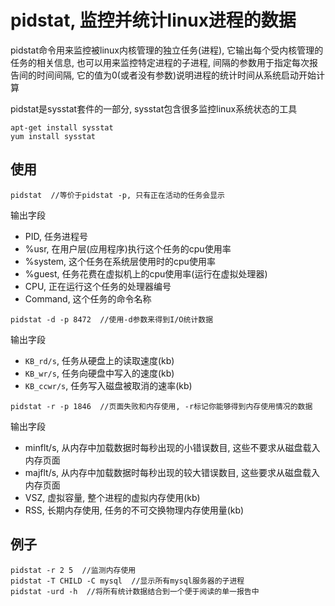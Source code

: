 # pidstat, 监控并统计linux进程的数据

pidstat命令用来监控被linux内核管理的独立任务(进程), 它输出每个受内核管理的任务的相关信息, 也可以用来监控特定进程的子进程, 间隔的参数用于指定每次报告间的时间间隔, 它的值为0(或者没有参数)说明进程的统计时间从系统启动开始计算

pidstat是sysstat套件的一部分, sysstat包含很多监控linux系统状态的工具
```
apt-get install sysstat
yum install sysstat
```

## 使用

```
pidstat  //等价于pidstat -p, 只有正在活动的任务会显示
```

输出字段
+ PID, 任务进程号
+ %usr, 在用户层(应用程序)执行这个任务的cpu使用率
+ %system, 这个任务在系统层使用时的cpu使用率
+ %guest, 任务花费在虚拟机上的cpu使用率(运行在虚拟处理器)
+ CPU, 正在运行这个任务的处理器编号
+ Command, 这个任务的命令名称

```
pidstat -d -p 8472  //使用-d参数来得到I/O统计数据
```

输出字段
+ `KB_rd/s`, 任务从硬盘上的读取速度(kb)
+ `KB_wr/s`, 任务向硬盘中写入的速度(kb)
+ `KB_ccwr/s`, 任务写入磁盘被取消的速率(kb)

```
pidstat -r -p 1846  //页面失败和内存使用, -r标记你能够得到内存使用情况的数据
```

输出字段
+ minflt/s, 从内存中加载数据时每秒出现的小错误数目, 这些不要求从磁盘载入内存页面
+ majflt/s, 从内存中加载数据时每秒出现的较大错误数目, 这些要求从磁盘载入内存页面
+ VSZ, 虚拟容量, 整个进程的虚拟内存使用(kb)
+ RSS, 长期内存使用, 任务的不可交换物理内存使用量(kb)

## 例子

```
pidstat -r 2 5  //监测内存使用
pidstat -T CHILD -C mysql  //显示所有mysql服务器的子进程
pidstat -urd -h  //将所有统计数据结合到一个便于阅读的单一报告中
```
